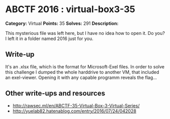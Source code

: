 # ABCTF 2016 : virtual-box3-35

**Category:** Virtual
**Points:** 35
**Solves:** 291
**Description:**

This mysterious file was left here, but I have no idea how to open it. Do you? I left it in a folder named 2016 just for you.

## Write-up

It's an .xlsx file, which is the format for Microsoft-Exel files.
In order to solve this challenge I dumped the whole harddrive to another VM, that included
an exel-viewer.
Opening it with any capable programm reveals the flag...

## Other write-ups and resources

* http://rawsec.ml/en/ABCTF-35-Virtual-Box-3-Virtual-Series/
* http://yuelab82.hatenablog.com/entry/2016/07/24/042028
